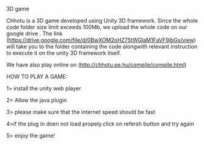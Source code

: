 3D game


Chhotu is a 3D game developed using Unity 3D framework. Since the whole code folder size limit exceeds 100Mb, we upload the whole code on our google drive . The link (https://drive.google.com/file/d/0BwXOM2oHZ75tWGlaM1FaVF9ibGs/view) will take you to the folder containing the code alongwith relevant instruction to execute it on the unity 3D framework itself.

We have also play online on (http://chhotu.pe.hu/compile/compile.html)


HOW TO PLAY A GAME:

1> install the unity web player

2> Allow the java plugin

3> please make sure that the internet speed should be fast

4>if the plug in doen not load propely.click on refersh button and try again

5> enjoy the game!
